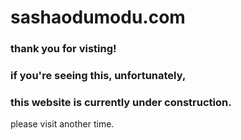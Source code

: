 # sashaodumodu.com
### thank you for visting!
### if you're seeing this, unfortunately,
### this website is currently under construction.
please visit another time.
